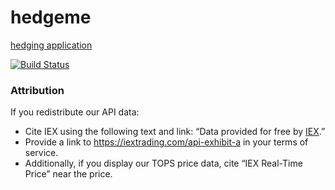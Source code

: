 # hedgeme
[hedging application](https://hedgeme.herokuapp.com/)


[![Build Status](https://travis-ci.org/timkpaine/hedgeme.svg?branch=master)](https://travis-ci.org/timkpaine/hedgeme)



### Attribution
If you redistribute our API data:

- Cite IEX using the following text and link: “Data provided for free by [IEX](https://iextrading.com/developer).”
- Provide a link to https://iextrading.com/api-exhibit-a in your terms of service.
- Additionally, if you display our TOPS price data, cite “IEX Real-Time Price” near the price.

